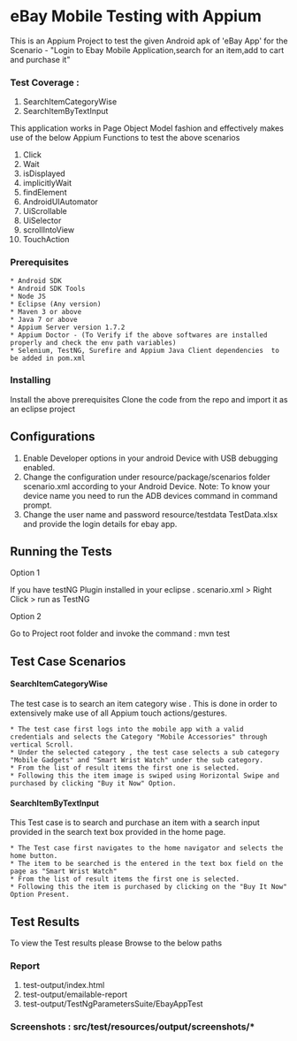 # eBay Mobile Testing with Appium

This is an Appium Project to test the given Android apk of 'eBay App' for the Scenario - "Login to Ebay Mobile Application,search
for an item,add to cart and purchase it"

### Test Coverage :
1. SearchItemCategoryWise
2. SearchItemByTextInput

This application works in Page Object Model fashion  and effectively makes use of the below Appium Functions to test the above scenarios

1. Click
2. Wait
3. isDisplayed
4. implicitlyWait
5. findElement
6. AndroidUIAutomator
7. UiScrollable
8. UiSelector
9. scrollIntoView
10. TouchAction


### Prerequisites

	* Android SDK
	* Android SDK Tools
	* Node JS
	* Eclipse (Any version)
	* Maven 3 or above
	* Java 7 or above
	* Appium Server version 1.7.2
	* Appium Doctor - (To Verify if the above softwares are installed properly and check the env path variables)
	* Selenium, TestNG, Surefire and Appium Java Client dependencies  to be added in pom.xml

### Installing

Install the above prerequisites
Clone the code from the repo and import it as an eclipse project

## Configurations

1. Enable Developer options in your android Device with USB debugging enabled.
2. Change the configuration under resource/package/scenarios folder scenario.xml according to your Android Device.
Note: To know your device name you need to run the ADB devices command in command prompt.
3. Change the user name and password  resource/testdata TestData.xlsx and provide the login details for ebay app.

## Running the Tests

Option 1

If you have testNG Plugin installed in your eclipse . scenario.xml > Right Click > run as TestNG

Option 2

Go to Project root folder and invoke the command : mvn test



## Test Case Scenarios



#### SearchItemCategoryWise
The test case is to search an item category wise .
This is done in order to extensively make use of all Appium touch actions/gestures.

	* The test case first logs into the mobile app with a valid credentials and selects the Category "Mobile Accessories" through vertical Scroll.
	* Under the selected category , the test case selects a sub category "Mobile Gadgets" and "Smart Wrist Watch" under the sub category.
	* From the list of result items the first one is selected.
	* Following this the item image is swiped using Horizontal Swipe and purchased by clicking "Buy it Now" Option.


#### SearchItemByTextInput

This Test case is to search and purchase an item with a search input provided in the search text box provided in the home page.

	* The Test case first navigates to the home navigator and selects the home button.
	* The item to be searched is the entered in the text box field on the page as "Smart Wrist Watch"
	* From the list of result items the first one is selected.
	* Following this the item is purchased by clicking on the "Buy It Now" Option Present.



## Test Results

To view the Test results please Browse to the below paths




### Report

1. test-output/index.html
2. test-output/emailable-report
3. test-output/TestNgParametersSuite/EbayAppTest


### Screenshots : src/test/resources/output/screenshots/*





